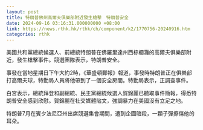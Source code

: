 ```yaml
---
layout: post
title: 特朗普佛州高爾夫俱樂部附近發生槍擊　特朗普安全
date: 2024-09-16 03:16:31.000000000 +08:00
link: https://news.rthk.hk/rthk/ch/component/k2/1770756-20240916.htm
categories: rthk
---
```


美國共和黨總統候選人、前總統特朗普在佛羅里達州西棕櫚灘的高爾夫俱樂部附近，發生槍擊事件。競選團隊表示，特朗普安全。

事發在當地星期日下午大約2時，《華盛頓郵報》報道，事發時特朗普正在俱樂部打高爾夫球，特勤局人員將他帶到了一個安全房間。特勤局表示，正調查事件。

白宮表示，總統拜登和副總統、民主黨總統候選人賀錦麗已聽取事件簡報，得悉特朗普安全感到欣慰。賀錦麗在社交媒體貼文，強調暴力在美國沒有立足之地。

特朗普7月在賓夕法尼亞州出席競選集會期間，遭到企圖暗殺，一顆子彈擦傷他的耳朵。

